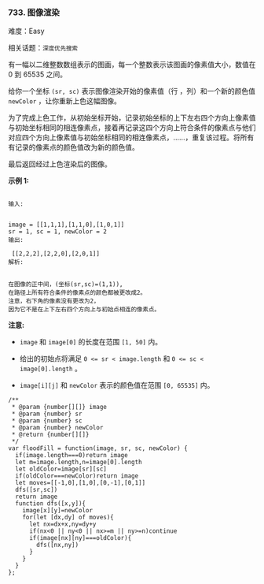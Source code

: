 ### 733. 图像渲染

难度：Easy

相关话题：`深度优先搜索`

有一幅以二维整数数组表示的图画，每一个整数表示该图画的像素值大小，数值在 0 到 65535 之间。



给你一个坐标 `(sr, sc)` 表示图像渲染开始的像素值（行 ，列）和一个新的颜色值 `newColor` ，让你重新上色这幅图像。



为了完成上色工作，从初始坐标开始，记录初始坐标的上下左右四个方向上像素值与初始坐标相同的相连像素点，接着再记录这四个方向上符合条件的像素点与他们对应四个方向上像素值与初始坐标相同的相连像素点，&hellip;&hellip;，重复该过程。将所有有记录的像素点的颜色值改为新的颜色值。



最后返回经过上色渲染后的图像。



**示例 1:** 



```

输入:

 
image = [[1,1,1],[1,1,0],[1,0,1]]
sr = 1, sc = 1, newColor = 2
输出:

 [[2,2,2],[2,2,0],[2,0,1]]
解析:

 
在图像的正中间，(坐标(sr,sc)=(1,1)),
在路径上所有符合条件的像素点的颜色都被更改成2。
注意，右下角的像素没有更改为2，
因为它不是在上下左右四个方向上与初始点相连的像素点。
```


**注意:** 




* `image`  和 `image[0]` 的长度在范围 `[1, 50]`  内。

* 给出的初始点将满足 `0 <= sr < image.length`  和 `0 <= sc < image[0].length` 。

* `image[i][j]`  和 `newColor` 表示的颜色值在范围 `[0, 65535]` 内。




```
/**
 * @param {number[][]} image
 * @param {number} sr
 * @param {number} sc
 * @param {number} newColor
 * @return {number[][]}
 */
var floodFill = function(image, sr, sc, newColor) {
  if(image.length===0)return image
  let m=image.length,n=image[0].length
  let oldColor=image[sr][sc]
  if(oldColor===newColor)return image
  let moves=[[-1,0],[1,0],[0,-1],[0,1]]
  dfs([sr,sc])
  return image
  function dfs([x,y]){
    image[x][y]=newColor
    for(let [dx,dy] of moves){
      let nx=dx+x,ny=dy+y
      if(nx<0 || ny<0 || nx>=m || ny>=n)continue
      if(image[nx][ny]===oldColor){
        dfs([nx,ny])
      }
    }
  }
};
```

